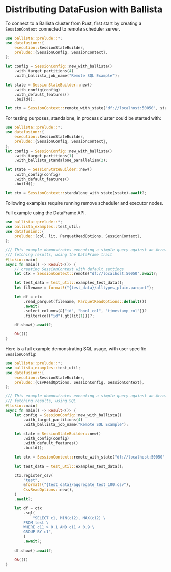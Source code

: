 <!---
  Licensed to the Apache Software Foundation (ASF) under one
  or more contributor license agreements.  See the NOTICE file
  distributed with this work for additional information
  regarding copyright ownership.  The ASF licenses this file
  to you under the Apache License, Version 2.0 (the
  "License"); you may not use this file except in compliance
  with the License.  You may obtain a copy of the License at

    http://www.apache.org/licenses/LICENSE-2.0

  Unless required by applicable law or agreed to in writing,
  software distributed under the License is distributed on an
  "AS IS" BASIS, WITHOUT WARRANTIES OR CONDITIONS OF ANY
  KIND, either express or implied.  See the License for the
  specific language governing permissions and limitations
  under the License.
-->

# Distributing DataFusion with Ballista

To connect to a Ballista cluster from Rust, first start by creating a `SessionContext` connected to remote scheduler server.

```rust
use ballista::prelude::*;
use datafusion::{
    execution::SessionStateBuilder,
    prelude::{SessionConfig, SessionContext},
};

let config = SessionConfig::new_with_ballista()
    .with_target_partitions(4)
    .with_ballista_job_name("Remote SQL Example");

let state = SessionStateBuilder::new()
    .with_config(config)
    .with_default_features()
    .build();

let ctx = SessionContext::remote_with_state("df://localhost:50050", state).await?;
```

For testing purposes, standalone, in process cluster could be started with:

```rust
use ballista::prelude::*;
use datafusion::{
    execution::SessionStateBuilder,
    prelude::{SessionConfig, SessionContext},
};
let config = SessionConfig::new_with_ballista()
    .with_target_partitions(1)
    .with_ballista_standalone_parallelism(2);

let state = SessionStateBuilder::new()
    .with_config(config)
    .with_default_features()
    .build();

let ctx = SessionContext::standalone_with_state(state).await?;

```

Following examples require running remove scheduler and executor nodes.

Full example using the DataFrame API.

```rust
use ballista::prelude::*;
use ballista_examples::test_util;
use datafusion::{
    prelude::{col, lit, ParquetReadOptions, SessionContext},
};

/// This example demonstrates executing a simple query against an Arrow data source (Parquet) and
/// fetching results, using the DataFrame trait
#[tokio::main]
async fn main() -> Result<()> {
    // creating SessionContext with default settings
    let ctx = SessionContext::remote("df://localhost:50050".await?;

    let test_data = test_util::examples_test_data();
    let filename = format!("{test_data}/alltypes_plain.parquet");

    let df = ctx
        .read_parquet(filename, ParquetReadOptions::default())
        .await?
        .select_columns(&["id", "bool_col", "timestamp_col"])?
        .filter(col("id").gt(lit(1)))?;

    df.show().await?;

    Ok(())
}
```

Here is a full example demonstrating SQL usage, with user specific `SessionConfig`:

```rust
use ballista::prelude::*;
use ballista_examples::test_util;
use datafusion::{
    execution::SessionStateBuilder,
    prelude::{CsvReadOptions, SessionConfig, SessionContext},
};

/// This example demonstrates executing a simple query against an Arrow data source (CSV) and
/// fetching results, using SQL
#[tokio::main]
async fn main() -> Result<()> {
    let config = SessionConfig::new_with_ballista()
        .with_target_partitions(4)
        .with_ballista_job_name("Remote SQL Example");

    let state = SessionStateBuilder::new()
        .with_config(config)
        .with_default_features()
        .build();

    let ctx = SessionContext::remote_with_state("df://localhost:50050", state).await?;

    let test_data = test_util::examples_test_data();

    ctx.register_csv(
        "test",
        &format!("{test_data}/aggregate_test_100.csv"),
        CsvReadOptions::new(),
    )
    .await?;

    let df = ctx
        .sql(
            "SELECT c1, MIN(c12), MAX(c12) \
        FROM test \
        WHERE c11 > 0.1 AND c11 < 0.9 \
        GROUP BY c1",
        )
        .await?;

    df.show().await?;

    Ok(())
}
```
